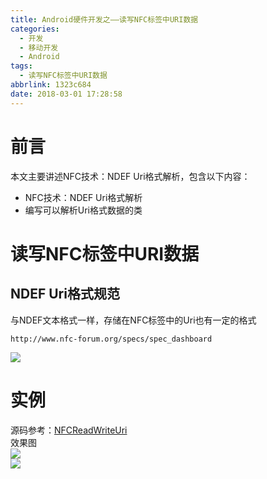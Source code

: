 ```yaml
---
title: Android硬件开发之——读写NFC标签中URI数据
categories:
  - 开发
  - 移动开发
  - Android
tags:
  - 读写NFC标签中URI数据
abbrlink: 1323c684
date: 2018-03-01 17:28:58
---
```

# 前言 
本文主要讲述NFC技术：NDEF Uri格式解析，包含以下内容：  

- NFC技术：NDEF Uri格式解析
- 编写可以解析Uri格式数据的类

<!--more-->  

# 读写NFC标签中URI数据
## NDEF Uri格式规范  
与NDEF文本格式一样，存储在NFC标签中的Uri也有一定的格式

	http://www.nfc-forum.org/specs/spec_dashboard

![][1]  
# 实例 
源码参考：[NFCReadWriteUri][2]   
效果图  
![][3]     
![][4]



[1]: https://images.pgzxc.com/nfc-uri-state.png
[2]: https://github.com/PGzxc/NFCReadWriteUri
[3]: https://images.pgzxc.com/nfc-read-write-uri.png
[4]: https://images.pgzxc.com/nfc-uri-read.png